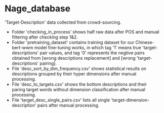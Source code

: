 # Nage_database
'Target-Description' data collected from crowd-sourcing.

- Folder 'checking_in_process' shows half raw data after POS and manual filtering after checking step 1&2.
- Folder 'pretraining_dataset' contains training dataset for our Chinese-bert-wwm model fine-tuning works, in which tag '1' means true 'target-descriptions' pair values, and tag '0' represents the negtive pairs obtained from [wrong descriptions replacement] and [wrong 'target-descriptions' pairing].
- File 'desc_sort_by_dim_frequency.csv'  shows statistical results on descriptions grouped by their hyper dimensions after manual processing.
- File 'desc_to_targets.csv' shows the bottom descriptions and their paring target words without dimension classification after manual processing.
- File 'target_desc_single_pairs.csv' lists all single 'target-dimension-description' pairs after manual processing.
